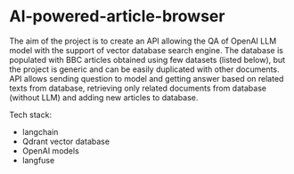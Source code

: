 # AI-powered-article-browser

The aim of the project is to create an API allowing the QA of OpenAI LLM model with the support of vector database search engine. The database is populated with BBC articles obtained using few datasets (listed below), but the project is generic and can be easily duplicated with other documents. API allows sending question to model and getting answer based on related texts from database, retrieving only related documents from database (without LLM) and adding new articles to database.

Tech stack:
- langchain
- Qdrant vector database
- OpenAI models
- langfuse

  

  
